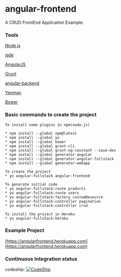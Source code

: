 

# angular-frontend

A CRUD FrontEnd Application Example.


### Tools

[Node.js](https://nodejs.org/)

[jade](http://jade-lang.com/)

[AngularJS](https://angularjs.org/)

[Grunt](http://gruntjs.com/)

[angular-backend](https://github.com/wellspring-framework/angular-backend)

[Yeoman](http://yeoman.io/)

[Bower](http://bower.io/)

### Basic commands to create the project

	To install some plugins in npm(node.js)

	* npm install --global npm@latest
	* npm install --global yo
	* npm install --global bower
	* npm install --global grunt-cli
	* npm install --global grunt-ng-constant --save-dev
	* npm install --global generator-angular
	* npm install --global generator-angular-fullstack
	* npm install --global generator-webapp
	
	To create the project
	* yo angular-fullstack angular-frontend

	To generate initial code
	* yo angular-fullstack:route products
	* yo angular-fullstack:route users
	* yo angular-fullstack:factory customResource
	* yo angular-fullstack:controller pagination
	* yo angular-fullstack:controller crud

	To install the project in Heroku
	* yo angular-fullstack:heroku

### Example Project	

[https://angularfrontend.herokuapp.com](https://angularfrontend.herokuapp.com)
	
### Continuous Integration status

codeship: [![CodeShip](https://codeship.com/projects/0dfea790-e6af-0132-beb4-32d84f3372de/status?branch=master)](https://codeship.com/projects/82321)




